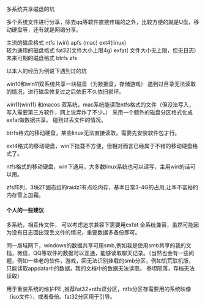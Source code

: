 多系统共享磁盘的坑

多个系统文件进行分享，除去qq等软件直接传输的之外，比较方便的就是U盘，移动硬盘等，还有就是网络分享。

主流的磁盘格式 ntfs (win) apfs (mac)  ext4(linux)  
较为通用的磁盘格式 fat32(文件大小上限4g) exfat( 文件大小无上限，但无日志)
未来可期的磁盘格式 btrfs zfs

以本人的经历为例说下遇到过的坑

win10和win11双系统共享一块磁盘（为数据盘，存储游戏） 遇到过目录无法读取的情况，进行磁盘修复过之后依旧不久依旧损坏。

win11(win11) 和macos 双系统，mac系统能读取ntfs格式的文件（但没法写入，写入需要第三方软件，网上说弄炸了不少。） 采用一个额外的磁盘分区格式化成exfat做数据共享。 碰到过丢文件的情况。

btrfs格式的移动硬盘，某些linux无法直接读取，需要先安装软件包才行。

ext4格式的移动硬盘，win下挂载不方便，但相对而言已经属于不错的移动硬盘格式了。

ntfs格式的移动硬盘，win下通用，大多数linux系统也可以读写，主用win的话可以用。 

zfs阵列，3块2T固态组的raidz1有点吃内存，基本日常3-4G的占用,让本不富裕的内存雪上加霜。

#### 个人的一些建议

多系统，相互传文件， 可以考虑追求兼容下需要用exfat 全系统兼容，虽然可能因为没有日志回出现丢文件的情况，重要数据多备份即可。

同一局域网下，windows的数据共享可用smb,例如我是使用smb共享的我的文档，微信，QQ等软件的数据可以互通，能够读取聊天记录。（当然也会有一些问题，例如一些老的软件，游戏，回无法识别挂载的smb分区，例如饥荒联机版，只能读取appdata中的数据，我的文档中的数据无法读取。 泰坦陨落，存档无法读取）

用于重装系统的维护PE ,推荐fat32+ntfs双分区，ntfs分区存需要用的系统映像（iso文件），或者备份。fat32分区用于引导。


